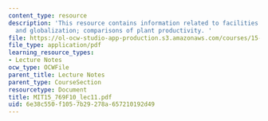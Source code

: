```yaml
---
content_type: resource
description: 'This resource contains information related to facilities strategies
  and globalization; comparisons of plant productivity. '
file: https://ol-ocw-studio-app-production.s3.amazonaws.com/courses/15-769-operations-strategy-fall-2010/6e38c550f1057b29278a657210192d49_MIT15_769F10_lec11.pdf
file_type: application/pdf
learning_resource_types:
- Lecture Notes
ocw_type: OCWFile
parent_title: Lecture Notes
parent_type: CourseSection
resourcetype: Document
title: MIT15_769F10_lec11.pdf
uid: 6e38c550-f105-7b29-278a-657210192d49
---
```

